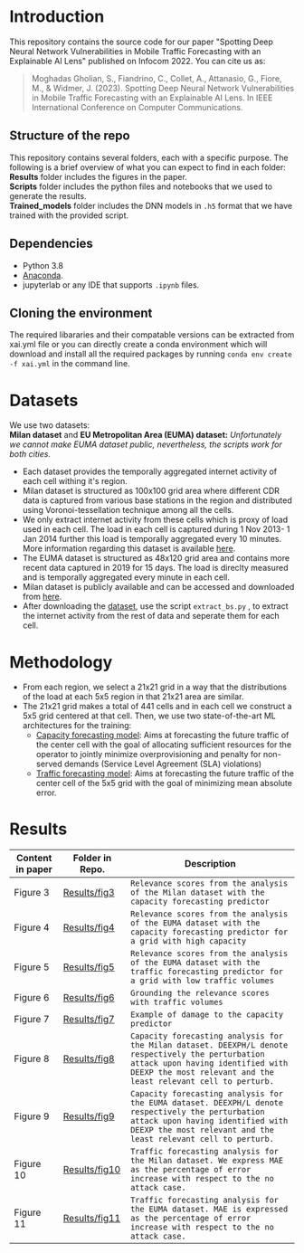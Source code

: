 # Introduction
This repository contains the source code for our paper "Spotting Deep Neural Network Vulnerabilities in Mobile Traffic Forecasting with an Explainable AI Lens" published on Infocom 2022. 
You can cite us as: 
> Moghadas Gholian, S., Fiandrino, C., Collet, A., Attanasio, G., Fiore, M., & Widmer, J. (2023). Spotting Deep Neural Network Vulnerabilities in Mobile Traffic Forecasting with an Explainable AI Lens. In IEEE International Conference on Computer Communications.
## Structure of the repo
This repository contains several folders, each with a specific purpose. The following is a brief overview of what you can expect to find in each folder:\
**Results** folder includes the figures in the paper.\
**Scripts** folder includes the python files and notebooks that we used to generate the results.\
**Trained_models** folder includes the DNN models in `.h5` format that we have trained with the provided script.
## Dependencies 
- Python 3.8
- [Anaconda](https://www.anaconda.com/products/distribution). 
- jupyterlab or any IDE that supports `.ipynb` files.

## Cloning the environment
The required libararies and their compatable versions can be extracted from xai.yml file or you can directly create a conda environment which will download and install all the required packages by running `conda env create -f xai.yml` in the command line.

# Datasets
We use two datasets:\
**Milan dataset** and **EU Metropolitan Area (EUMA) dataset:**
*Unfortunately we cannot make EUMA dataset public, nevertheless, the scripts work for both cities.* 
- Each dataset provides the temporally aggregated internet activity of each cell withing it's region.
-  Milan dataset is structured as 100x100 grid area where different CDR data is captured from various base stations in the region and distributed using Voronoi-tessellation technique among all the cells.
- We only extract internet activity from these cells which is proxy of load used in each cell. The load in each cell is captured during 1 Nov 2013- 1 Jan 2014 further this load is temporally aggregated every 10 minutes. More information regarding this dataset is available [here](https://doi.org/10.1038/sdata.2015.55). 
- The EUMA dataset is structured as 48x120 grid area and contains more recent data captured in 2019 for 15 days. The load is direclty measured and is temporally aggregated every minute in each cell.
- Milan dataset is publicly available and can be accessed and downloaded from [here](https://doi.org/10.7910/DVN/EGZHFV).
-  After downloading the [dataset](https://doi.org/10.7910/DVN/EGZHFV), use the script `extract_bs.py` , to extract the internet activity from the rest of data and seperate them for each cell. 

# Methodology 
* From each region, we select a 21x21 grid in a way that the distributions of the load at each 5x5 region in that 21x21 area are similar.
* The 21x21 grid makes a total of 441 cells and in each cell we construct a 5x5 grid centered at that cell. Then, we use two state-of-the-art ML architectures for the training:
	* [Capacity forecasting model](https://gitlab.networks.imdea.org/serly_moghadas/2023_infocom_moghadas_deexp/-/tree/main/Trained_models/capacity_forecasting): Aims at forecasting the future traffic of the center cell with the goal of allocating sufficient resources for the operator to jointly minimize overprovisioning and penalty for non-served demands (Service Level Agreement (SLA) violations) 
	* [Traffic forecasting model](https://gitlab.networks.imdea.org/serly_moghadas/2023_infocom_moghadas_deexp/-/tree/main/Trained_models/mae): Aims at forecasting the future traffic of the center cell of the 5x5 grid with the goal of minimizing mean absolute error. 

# Results 

| Content in paper | Folder in Repo. | Description |
| --- | --- | --- |
| Figure 3 | [Results/fig3](https://gitlab.networks.imdea.org/serly_moghadas/2023_infocom_moghadas_deexp/-/tree/main/Results/fig3) | `Relevance scores from the analysis of the Milan dataset with the capacity forecasting predictor` |
| Figure 4 | [Results/fig4](https://gitlab.networks.imdea.org/serly_moghadas/2023_infocom_moghadas_deexp/-/tree/main/Results/fig4) | `Relevance scores from the analysis of the EUMA dataset with the capacity forecasting predictor for a grid with high capacity` |
| Figure 5 | [Results/fig5](https://gitlab.networks.imdea.org/serly_moghadas/2023_infocom_moghadas_deexp/-/tree/main/Results/fig5) | `Relevance scores from the analysis of the EUMA dataset with the traffic forecasting predictor for a grid with low traffic volumes` |
| Figure 6 | [Results/fig6](https://gitlab.networks.imdea.org/serly_moghadas/2023_infocom_moghadas_deexp/-/tree/main/Results/fig6) | `Grounding the relevance scores with traffic volumes` |
| Figure 7 | [Results/fig7](https://gitlab.networks.imdea.org/serly_moghadas/2023_infocom_moghadas_deexp/-/tree/main/Results/fig7) |  `Example of damage to the capacity predictor` |
| Figure 8 | [Results/fig8](https://gitlab.networks.imdea.org/serly_moghadas/2023_infocom_moghadas_deexp/-/tree/main/Results/fig8) | `Capacity forecasting analysis for the Milan dataset. DEEXPH/L denote respectively the perturbation attack upon having identified with DEEXP the most relevant and the least relevant cell to perturb.` |
| Figure 9 | [Results/fig9](https://gitlab.networks.imdea.org/serly_moghadas/2023_infocom_moghadas_deexp/-/tree/main/Results/fig9) | `Capacity forecasting analysis for the EUMA dataset. DEEXPH/L denote respectively the perturbation attack upon having identified with DEEXP the most relevant and the least relevant cell to perturb.` |
| Figure 10 | [Results/fig10](https://gitlab.networks.imdea.org/serly_moghadas/2023_infocom_moghadas_deexp/-/tree/main/Results/fig10) |  `Traffic forecasting analysis for the Milan dataset. We express MAE as the percentage of error increase with respect to the no attack case.` |
| Figure 11 | [Results/fig11](https://gitlab.networks.imdea.org/serly_moghadas/2023_infocom_moghadas_deexp/-/tree/main/Results/fig11) | `Traffic forecasting analysis for the EUMA dataset. MAE is expressed as the percentage of error increase with respect to the no attack case.` |
